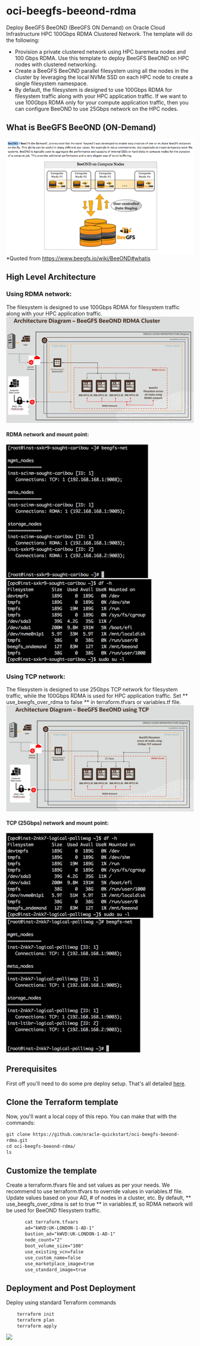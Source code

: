 # oci-beegfs-beeond-rdma
Deploy BeeGFS BeeOND (BeeGFS ON Demand) on Oracle Cloud Infrastructure HPC 100Gbps RDMA Clustered Network. The template will do the following: 

- Provision a private clustered network using HPC baremeta nodes and 100 Gbps RDMA.  Use this template to deploy BeeGFS BeeOND on HPC nodes with clustered networking.   
- Create a BeeGFS BeeOND parallel filesystem using all the nodes in the cluster by leveraging the local NVMe SSD on each HPC node to create a single filesystem namespace.
- By default, the filesystem is designed to use 100Gbps RDMA for filesystem traffic along with your HPC application traffic.  If we want to use 100Gbps RDMA only for your compute application traffic, then you can configure BeeOND to use 25Gbps network on the HPC nodes.      


## What is BeeGFS BeeOND (ON-Demand)
![](./images/What_is_BeeOND.png)
*Quoted from https://www.beegfs.io/wiki/BeeOND#whatis


## High Level Architecture
###  Using RDMA network: 
The filesystem is designed to use 100Gbps RDMA for filesystem traffic along with your HPC application traffic.
![](./images/BeeOND_RDMA_OCI_High_Level_Arch.png)

####  RDMA network and mount point:
![](./images/Output-01.png)
![](./images/Output-02.png)



###  Using TCP network: 
The filesystem is designed to use 25Gbps TCP network for filesystem traffic, while the 100Gbps RDMA is used for HPC application traffic.    Set ** use_beegfs_over_rdma to false ** in terraform.tfvars or variables.tf file.   
![](./images/BeeOND_TCP_OCI_High_Level_Arch.png)

####  TCP (25Gbps) network and mount point:
![](./images/Output-03.png)
![](./images/Output-04.png)


## Prerequisites
First off you'll need to do some pre deploy setup.  That's all detailed [here](https://github.com/oracle/oci-quickstart-prerequisites).

## Clone the Terraform template
Now, you'll want a local copy of this repo.  You can make that with the commands:

    git clone https://github.com/oracle-quickstart/oci-beegfs-beeond-rdma.git
    cd oci-beegfs-beeond-rdma/
    ls

## Customize the template 
Create a terraform.tfvars file and set values as per your needs.  We recommend to use terraform.tfvars to override values in variables.tf file.   Update values based on your AD,  # of nodes in a cluster, etc.    By default,  ** use_beegfs_over_rdma is set to true ** in variables.tf, so RDMA network will be used for BeeOND filesystem traffic.  


           cat terraform.tfvars
           ad="kWVD:UK-LONDON-1-AD-1"
           bastion_ad="kWVD:UK-LONDON-1-AD-1"
           node_count="2"
           boot_volume_size="100"
           use_existing_vcn=false
           use_custom_name=false
           use_marketplace_image=true
           use_standard_image=true

## Deployment and Post Deployment
Deploy using standard Terraform commands

        terraform init
        terraform plan
        terraform apply 

![](./images/TF-apply.PNG)
